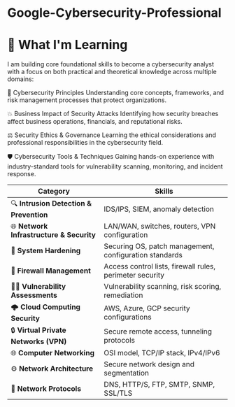 # Google-Cybersecurity-Professional
# 🎯 What I'm Learning
I am building core foundational skills to become a cybersecurity analyst with a focus on both practical and theoretical knowledge across multiple domains:

🔐 Cybersecurity Principles
Understanding core concepts, frameworks, and risk management processes that protect organizations.

💥 Business Impact of Security Attacks
Identifying how security breaches affect business operations, financials, and reputational risks.

⚖️ Security Ethics & Governance
Learning the ethical considerations and professional responsibilities in the cybersecurity field.

🛡 Cybersecurity Tools & Techniques
Gaining hands-on experience with industry-standard tools for vulnerability scanning, monitoring, and incident response.

| Category                                 | Skills                                                   |
| ---------------------------------------- | -------------------------------------------------------- |
| 🔍 **Intrusion Detection & Prevention**  | IDS/IPS, SIEM, anomaly detection                         |
| 🌐 **Network Infrastructure & Security** | LAN/WAN, switches, routers, VPN configuration            |
| 🔧 **System Hardening**                  | Securing OS, patch management, configuration standards   |
| 🔐 **Firewall Management**               | Access control lists, firewall rules, perimeter security |
| 🕵️‍♂️ **Vulnerability Assessments**         | Vulnerability scanning, risk scoring, remediation        |
| 🌩 **Cloud Computing Security**          | AWS, Azure, GCP security configurations                  |
| 🔒 **Virtual Private Networks (VPN)**    | Secure remote access, tunneling protocols                |
| 🌐 **Computer Networking**               | OSI model, TCP/IP stack, IPv4/IPv6                       |
| ⚙ **Network Architecture**               | Secure network design and segmentation                   |
| 📡 **Network Protocols**                 | DNS, HTTP/S, FTP, SMTP, SNMP, SSL/TLS                    |
